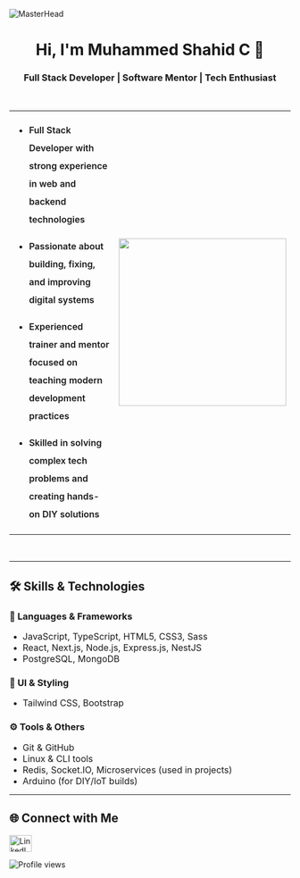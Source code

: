 ![MasterHead](https://mir-s3-cdn-cf.behance.net/project_modules/max_1200/79731568097599.5b50bca477735.jpg)

<h1 align="center">Hi, I'm Muhammed Shahid C 👋</h1>


<h3 align="center">Full Stack Developer | Software Mentor | Tech Enthusiast</h3>
<br>

<table>
  <tr>
    <td style="list-style: none; font-size: 16px; font-weight: 600; line-height: 2;">
      
- Full Stack Developer with strong experience in web and backend technologies  
- Passionate about building, fixing, and improving digital systems  
- Experienced trainer and mentor focused on teaching modern development practices  
- Skilled in solving complex tech problems and creating hands-on DIY solutions  

    </td>
    <td>
      <img src="https://media.tenor.com/YZPnGuPeZv8AAAAd/coding.gif" width="300"/>
    </td>
  </tr>
</table>
<br>

---

## 🛠️ Skills & Technologies

### 🧠 Languages & Frameworks
- <span style="font-size: 16px;">JavaScript, TypeScript, HTML5, CSS3, Sass</span>  
- <span style="font-size: 16px;">React, Next.js, Node.js, Express.js, NestJS</span>  
- <span style="font-size: 16px;">PostgreSQL, MongoDB</span>  

### 🎨 UI & Styling
- <span style="font-size: 16px;">Tailwind CSS, Bootstrap</span>  

### ⚙️ Tools & Others
- <span style="font-size: 16px;">Git & GitHub</span>  
- <span style="font-size: 16px;">Linux & CLI tools</span>  
- <span style="font-size: 16px;">Redis, Socket.IO, Microservices (used in projects)</span>  
- <span style="font-size: 16px;">Arduino (for DIY/IoT builds)</span>  

---

## 🌐 Connect with Me

<p>
<!--   <a href="https://dev.to/shahidcodez" target="_blank">
    <img src="https://raw.githubusercontent.com/rahuldkjain/github-profile-readme-generator/master/src/images/icons/Social/devto.svg" alt="Dev.to" height="30" width="40" />
  </a> -->
  <a href="https://www.linkedin.com/in/muhammedshahidc/" target="_blank">
    <img src="https://raw.githubusercontent.com/rahuldkjain/github-profile-readme-generator/master/src/images/icons/Social/linked-in-alt.svg" alt="LinkedIn" height="30" width="40" />
  </a>
<!--   <a href="https://instagram.com/shahiid.io" target="_blank">
    <img src="https://raw.githubusercontent.com/rahuldkjain/github-profile-readme-generator/master/src/images/icons/Social/instagram.svg" alt="Instagram" height="30" width="40" />
  </a> -->
</p>

<p align="left">
  <img src="https://komarev.com/ghpvc/?username=shahidii&label=Profile%20views&color=0e75b6&style=flat" alt="Profile views" />
</p>
